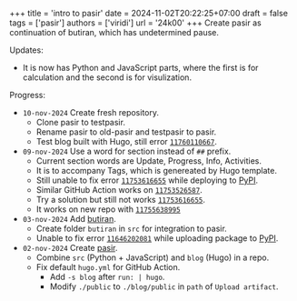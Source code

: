 +++
title = 'intro to pasir'
date = 2024-11-02T20:22:25+07:00
draft = false
tags = ['pasir']
authors = ['viridi']
url = '24k00'
+++
Create pasir as continuation of butiran, which has undetermined pause.

<!--more-->

Updates:

+ It is now has Python and JavaScript parts, where the first is for calculation and the second is for visulization.

Progress:

+ `10-nov-2024` Create fresh repository.
  - Clone pasir to testpasir.
  - Rename pasir to old-pasir and testpasir to pasir.
  - Test blog built with Hugo, still error [`11760110667`](https://github.com/dudung/pasir/actions/runs/11760110667/job/32760300240).
+ `09-nov-2024` Use a word for section instead of `##` prefix.
  - Current section words are Update, Progress, Info, Activities.
  - It is to accompany Tags, which is genereated by Hugo template.
  - Still unable to fix error [`11753616655`](https://github.com/dudung/pasir-old/actions/runs/11753616655/job/32746705870) while deploying to [PyPI](https://pypi.org/).
  - Similar GitHub Action works on [`11753526587`](https://github.com/dudung/remah/actions/runs/11753526587/job/32746507721).
  - Try a solution but still not works [`11753616655`](https://github.com/dudung/pasir-old/actions/runs/11753616655/job/32750716145).
  - It works on new repo with [`11755638995`](https://github.com/dudung/pasir/actions/runs/11755638995/job/32750903513)
+ `03-nov-2024` Add [butiran](https://pypi.org/project/butiran/).
  - Create folder `butiran` in `src` for integration to pasir.
  - Unable to fix error [`11646202081`](https://github.com/dudung/pasir-old/actions/runs/11646202081) while uploading package to [PyPI](https://pypi.org/).
+ `02-nov-2024` Create [pasir](https://github.com/dudung/pasir-old/tree/0245302c3eef38d6948c059ba458a0738f3e4a00).
  - Combine `src` (Python + JavaScript) and `blog` (Hugo) in a repo.
  - Fix default `hugo.yml` for GitHub Action.
    + Add `-s blog` after `run: | hugo`.
    + Modify `./public` to `./blog/public` in `path` of `Upload artifact`.
